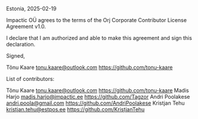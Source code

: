 Estonia, 2025-02-19

Impactic OÜ agrees to the terms of the Orj Corporate Contributor License
Agreement v1.0.

I declare that I am authorized and able to make this agreement and sign this 
declaration.

Signed,

Tõnu Kaare tonu.kaare@outlook.com https://github.com/tonu-kaare


List of contributors:

Tõnu Kaare tonu.kaare@outlook.com https://github.com/tonu-kaare
Madis Harjo madis.harjo@impactic.ee https://github.com/Tagzor
Andri Poolakese andri.poola@gmail.com https://github.com/AndriPoolakese
Kristjan Tehu kristjan.tehu@estpos.ee https://github.com/KristjanTehu

